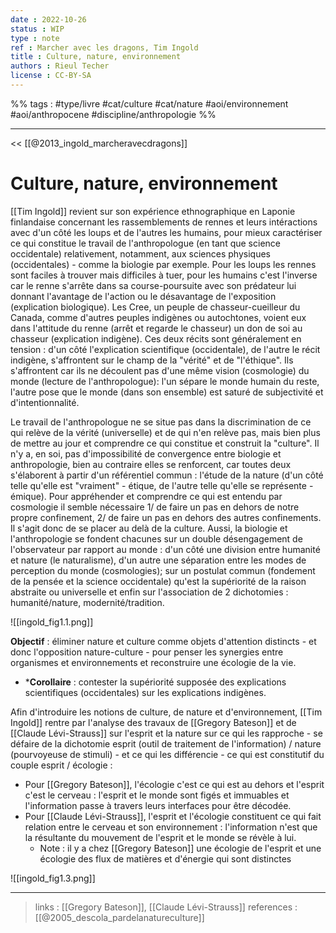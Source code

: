 ```yaml
---
date : 2022-10-26
status : WIP
type : note
ref : Marcher avec les dragons, Tim Ingold
title : Culture, nature, environnement
authors : Rieul Techer
license : CC-BY-SA
---
```


%% tags : #type/livre #cat/culture #cat/nature #aoi/environnement #aoi/anthropocene #discipline/anthropologie %% 

---

<< [[@2013_ingold_marcheravecdragons]]

Culture, nature, environnement
===

[[Tim Ingold]] revient sur son expérience ethnographique en Laponie finlandaise concernant les rassemblements de rennes et leurs intéractions avec d'un côté les loups et de l'autres les humains, pour mieux caractériser ce qui constitue le travail de l'anthropologue (en tant que science occidentale) relativement, notamment, aux sciences physiques (occidentales) - comme la biologie par exemple. Pour les loups les rennes sont faciles à trouver mais difficiles à tuer, pour les humains c'est l'inverse car le renne s'arrête dans sa course-poursuite avec son prédateur lui donnant l'avantage de l'action ou le désavantage de l'exposition (explication biologique). Les Cree, un peuple de chasseur-cueilleur du Canada, comme d'autres peuples indigènes ou autochtones, voient eux dans l'attitude du renne (arrêt et regarde le chasseur) un don de soi au chasseur (explication indigène). 
Ces deux récits sont généralement en tension : d'un côté l'explication scientifique (occidentale), de l'autre le récit indigène, s'affrontent sur le champ de la "vérité" et de "l'éthique". Ils s'affrontent car ils ne découlent pas d'une même vision (cosmologie) du monde (lecture de l'anthropologue): l'un sépare le monde humain du reste, l'autre pose que le monde (dans son ensemble) est saturé de subjectivité et d'intentionnalité. 

Le travail de l'anthropologue ne se situe pas dans la discrimination de ce qui relève de la vérité (universelle) et de qui n'en relève pas, mais bien plus de mettre au jour et comprendre ce qui constitue et construit la "culture". Il n'y a, en soi, pas d'impossibilité de convergence entre biologie et anthropologie, bien au contraire elles se renforcent, car toutes deux s'élaborent à partir d'un référentiel commun : l'étude de la nature (d'un côté telle qu'elle est "vraiment" - étique, de l'autre telle qu'elle se représente - émique). Pour appréhender et comprendre ce qui est entendu par cosmologie il semble nécessaire 1/ de faire un pas en dehors de notre propre confinement, 2/ de faire un pas en dehors des autres confinements. Il s'agit donc de se placer au delà de la culture. Aussi, la biologie et l'anthropologie se fondent chacunes sur un double désengagement de l'observateur par rapport au monde : d'un côté une division entre humanité et nature (le naturalisme), d'un autre une séparation entre les modes de perception du monde (cosmologies); sur un postulat commun (fondement de la pensée et la science occidentale) qu'est la supériorité de la raison abstraite ou universelle et enfin sur l'association de 2 dichotomies : humanité/nature, modernité/tradition. 

![[ingold_fig1.1.png]]

**Objectif** : éliminer nature et culture comme objets d'attention distincts - et donc l'opposition nature-culture - pour penser les synergies entre organismes et environnements et reconstruire une écologie de la vie. 
* ***Corollaire** : contester la supériorité supposée des explications scientifiques (occidentales) sur les explications indigènes. 

Afin d'introduire les notions de culture, de nature et d'environnement, [[Tim Ingold]] rentre par l'analyse des travaux de [[Gregory Bateson]] et de [[Claude Lévi-Strauss]] sur l'esprit et la nature sur ce qui les rapproche - se défaire de la dichotomie esprit (outil de traitement de l'information) / nature (pourvoyeuse de stimuli) - et ce qui les différencie - ce qui est constitutif du couple esprit / écologie :
- Pour [[Gregory Bateson]], l'écologie c'est ce qui est au dehors et l'esprit c'est le cerveau : l'esprit et le monde sont figés et immuables et l'information passe à travers leurs interfaces pour être décodée.
- Pour [[Claude Lévi-Strauss]], l'esprit et l'écologie constituent ce qui fait relation entre le cerveau et son environnement : l'information n'est que la résultante du mouvement de l'esprit et le monde se révèle à lui. 
	- Note : il y a chez [[Gregory Bateson]] une écologie de l'esprit et une écologie des flux de matières et d'énergie qui sont distinctes

![[ingold_fig1.3.png]]

---
> links : [[Gregory Bateson]], [[Claude Lévi-Strauss]]
> references : [[@2005_descola_pardelanatureculture]]

